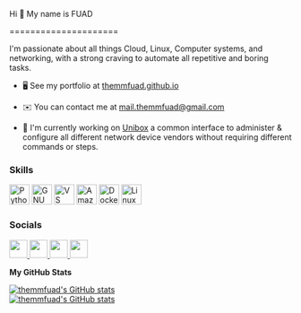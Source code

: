 Hi 👋 My name is FUAD

=====================

  

I'm passionate about all things Cloud, Linux, Computer systems, and networking, with a strong craving to automate all repetitive and boring tasks.

  

* 🖥️ See my portfolio at [themmfuad.github.io](http://themmfuad.github.io)

* ✉️ You can contact me at [mail.themmfuad@gmail.com](mailto:mail.themmfuad@gmail.com)

* 🚀 I'm currently working on [Unibox](http://themmfuad.github.io/projects/unibox) a common interface to administer & configure all different network device vendors without requiring different commands or steps.

  

### Skills

<p><img  src="https://raw.githubusercontent.com/danielcranney/readme-generator/main/public/icons/skills/python-colored.svg"  width="36"  height="36"  alt="Python"  />
  
<img  src="https://raw.githubusercontent.com/danielcranney/readme-generator/main/public/icons/skills/gnubash.svg"  width="36"  height="36"  alt="GNU Bash"  />

<img  src="https://raw.githubusercontent.com/danielcranney/readme-generator/main/public/icons/skills/visualstudiocode.svg"  width="36"  height="36"  alt="VS Code"  />

<img  src="https://raw.githubusercontent.com/danielcranney/readme-generator/main/public/icons/skills/aws-colored-dark.svg"  width="36"  height="36"  alt="Amazon Web Services"  />

<img  src="https://raw.githubusercontent.com/danielcranney/readme-generator/main/public/icons/skills/docker-colored.svg"  width="36"  height="36"  alt="Docker"  />

<img  src="https://raw.githubusercontent.com/danielcranney/readme-generator/main/public/icons/skills/linux-colored.svg"  width="36"  height="36"  alt="Linux"  />
</p>

  

### Socials

<p  align="left">

<a  href="https://www.github.com/themmfuad"  target="_blank"  rel="noreferrer">

<picture>

<source  media="(prefers-color-scheme: dark)"  srcset="https://raw.githubusercontent.com/danielcranney/readme-generator/main/public/icons/socials/github-dark.svg"  />

<source  media="(prefers-color-scheme: light)"  srcset="https://raw.githubusercontent.com/danielcranney/readme-generator/main/public/icons/socials/github.svg"  />

<img  src="https://raw.githubusercontent.com/danielcranney/readme-generator/main/public/icons/socials/github.svg"  width="32"  height="32"  />

</picture>

</a>

<a  href="https://www.linkedin.com/in/themmfuad"  target="_blank"  rel="noreferrer">

<picture>

<source  media="(prefers-color-scheme: dark)"  srcset="https://raw.githubusercontent.com/danielcranney/readme-generator/main/public/icons/socials/linkedin-dark.svg"  />

<source  media="(prefers-color-scheme: light)"  srcset="https://raw.githubusercontent.com/danielcranney/readme-generator/main/public/icons/socials/linkedin.svg"  />

<img  src="https://raw.githubusercontent.com/danielcranney/readme-generator/main/public/icons/socials/linkedin.svg"  width="32"  height="32"  />

</picture>

</a>

<a  href="https://www.x.com/themmfuad"  target="_blank"  rel="noreferrer">

<picture>

<source  media="(prefers-color-scheme: dark)"  srcset="https://raw.githubusercontent.com/danielcranney/readme-generator/main/public/icons/socials/twitter-dark.svg"  />

<source  media="(prefers-color-scheme: light)"  srcset="https://raw.githubusercontent.com/danielcranney/readme-generator/main/public/icons/socials/twitter.svg"  />

<img  src="https://raw.githubusercontent.com/danielcranney/readme-generator/main/public/icons/socials/twitter.svg"  width="32"  height="32"  />

</picture>

</a>

<a  href="https://www.youtube.com/@themmfuad"  target="_blank"  rel="noreferrer">

<picture>

<source  media="(prefers-color-scheme: dark)"  srcset="https://raw.githubusercontent.com/danielcranney/readme-generator/main/public/icons/socials/youtube-dark.svg"  />

<source  media="(prefers-color-scheme: light)"  srcset="https://raw.githubusercontent.com/danielcranney/readme-generator/main/public/icons/socials/youtube.svg"  />

<img  src="https://raw.githubusercontent.com/danielcranney/readme-generator/main/public/icons/socials/youtube.svg"  width="32"  height="32"  />

</picture>

</a>

</p>

**My GitHub Stats**

<a  href="http://www.github.com/themmfuad">

<img  src="https://github-readme-stats.vercel.app/api/top-langs/?username=themmfuad&layout=donut&theme=dracula"  alt="themmfuad's GitHub stats"  />
</a>

<a  href="http://www.github.com/themmfuad" align="left">

<br>

<a  href="http://www.github.com/themmfuad">

<img  src="https://github-readme-stats.vercel.app/api?username=themmfuad&rank_icon=percentile&theme=dracula"  alt="themmfuad's GitHub stats"  />
</a>

<a  href="http://www.github.com/themmfuad" align="left">



